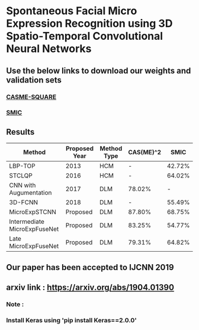# Spontaneous Facial Micro Expression Recognition using 3D Spatio-Temporal Convolutional Neural Networks

## Use the below links to download our weights and validation sets
### [CASME-SQUARE](https://drive.google.com/file/d/1P07V0ufJCXoOcNNUCBcoY-xdUdQk6VuH/view?usp=sharing)
### [SMIC](https://drive.google.com/file/d/1hotsk5TSnSxuLHqHC990wMYox1L1Vj6Q/view?usp=sharing)



## Results
| Method | Proposed Year | Method Type | CAS(ME)^2 | SMIC |
| ------ | ------------- | ----------- | --------- | ---- |
| LBP-TOP |     2013          |     HCM        |     -      |   42.72%   |
|  STCLQP  |        2016       |    HCM         |     -      |  64.02%    |
| CNN with Augumentation       |     2017          |   DLM          |    78.02%       |  -    |
|  3D-FCNN  |   2018            |    DLM         |    -       |   55.49%   |
|   MicroExpSTCNN     |   Proposed            |   DLM          |      87.80%     |   68.75%   |
|  Intermediate MicroExpFuseNet     |  Proposed             |   DLM          |    83.25%       |   54.77%   |
|  Late MicroExpFuseNet   |    Proposed           |    DLM         |    79.31%       |  64.82%    |

## Our paper has been accepted to IJCNN 2019
## arxiv link : https://arxiv.org/abs/1904.01390

### Note :
### Install Keras using 'pip install Keras==2.0.0'
